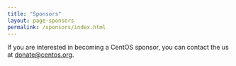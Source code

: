 ```yaml
---
title: "Sponsors"
layout: page-sponsors
permalink: /sponsors/index.html
---
```


If you are interested in becoming a CentOS sponsor, you can contact the us at <donate@centos.org>.
